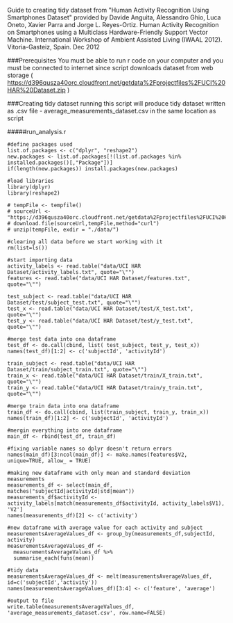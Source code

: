 Guide to creating tidy dataset from "Human Activity Recognition Using Smartphones Dataset" provided by Davide Anguita, Alessandro Ghio, Luca Oneto, Xavier Parra and Jorge L. Reyes-Ortiz. Human Activity Recognition on Smartphones using a Multiclass Hardware-Friendly Support Vector Machine. International Workshop of Ambient Assisted Living (IWAAL 2012). Vitoria-Gasteiz, Spain. Dec 2012

###Prerequisites
You must be able to run r code on your computer and you must be connected to internet since script downloads dataset from web storage ( https://d396qusza40orc.cloudfront.net/getdata%2Fprojectfiles%2FUCI%20HAR%20Dataset.zip )

###Creating tidy dataset
running this script will produce tidy dataset written as .csv file - average_measurements_dataset.csv in the same location as script

#####run_analysis.r
```{r}
#define packages used
list.of.packages <- c("dplyr", "reshape2")
new.packages <- list.of.packages[!(list.of.packages %in% installed.packages()[,"Package"])]
if(length(new.packages)) install.packages(new.packages)

#load libraries
library(dplyr)
library(reshape2)

# tempFile <- tempfile()
# sourceUrl <- "https://d396qusza40orc.cloudfront.net/getdata%2Fprojectfiles%2FUCI%20HAR%20Dataset.zip"
# download.file(sourceUrl,tempFile,method="curl")
# unzip(tempFile, exdir = "./data/")

#clearing all data before we start working with it
rm(list=ls())

#start importing data
activity_labels <- read.table("data/UCI HAR Dataset/activity_labels.txt", quote="\"")
features <- read.table("data/UCI HAR Dataset/features.txt", quote="\"")

test_subject <- read.table("data/UCI HAR Dataset/test/subject_test.txt", quote="\"")
test_x <- read.table("data/UCI HAR Dataset/test/X_test.txt", quote="\"")
test_y <- read.table("data/UCI HAR Dataset/test/y_test.txt", quote="\"")

#merge test data into ona dataframe
test_df <- do.call(cbind, list( test_subject, test_y, test_x))
names(test_df)[1:2] <- c('subjectId', 'activityId')

train_subject <- read.table("data/UCI HAR Dataset/train/subject_train.txt", quote="\"")
train_x <- read.table("data/UCI HAR Dataset/train/X_train.txt", quote="\"")
train_y <- read.table("data/UCI HAR Dataset/train/y_train.txt", quote="\"")

#merge train data into ona dataframe
train_df <- do.call(cbind, list(train_subject, train_y, train_x))
names(train_df)[1:2] <- c('subjectId', 'activityId')

#mergin everything into one dataframe
main_df <- rbind(test_df, train_df)

#fixing variable names so dplyr doesn't return errors
names(main_df)[3:ncol(main_df)] <- make.names(features$V2, unique=TRUE, allow_ = TRUE)

#making new dataframe with only mean and standard deviation measurements
measurements_df <- select(main_df, matches("subjectId|activityId|std|mean"))
measurements_df$activityId <- activity_labels[match(measurements_df$activityId, activity_labels$V1), 'V2']
names(measurements_df)[2] <- c('activity')

#new dataframe with average value for each activity and subject
measurementsAverageValues_df <- group_by(measurements_df,subjectId, activity)
measurementsAverageValues_df <- 
  measurementsAverageValues_df %>% 
  summarise_each(funs(mean))

#tidy data
measurementsAverageValues_df <- melt(measurementsAverageValues_df, id=c('subjectId','activity'))
names(measurementsAverageValues_df)[3:4] <- c('feature', 'average')

#output to file
write.table(measurementsAverageValues_df, 'average_measurements_dataset.csv', row.name=FALSE)
```